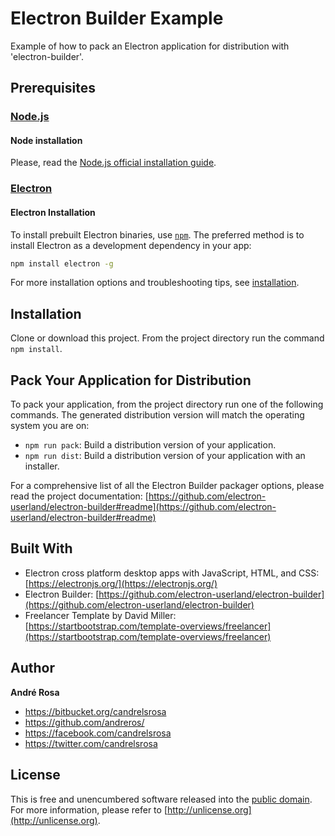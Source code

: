 # Electron Builder Example

Example of how to pack an Electron application for distribution with 'electron-builder'.


## Prerequisites

### [Node.js](https://nodejs.org/en/download/)

#### Node installation

Please, read the [Node.js official installation guide](https://github.com/nodejs/node/wiki/Installation).

### [Electron](https://electronjs.org/)

#### Electron Installation

To install prebuilt Electron binaries, use [`npm`](https://docs.npmjs.com/).
The preferred method is to install Electron as a development dependency in your
app:

```sh
npm install electron -g
```

For more installation options and troubleshooting tips, see
[installation](https://github.com/electron/electron/blob/master/docs/tutorial/installation.md).


## Installation

Clone or download this project. From the project directory run the command `npm install`.


## Pack Your Application for Distribution

To pack your application, from the project directory run one of the following commands. The generated distribution version
will match the operating system you are on:

*  `npm run pack`: Build a distribution version of your application.
*  `npm run dist`: Build a distribution version of your application with an installer.

For a comprehensive list of all the Electron Builder packager options, please read the project documentation: 
[https://github.com/electron-userland/electron-builder#readme](https://github.com/electron-userland/electron-builder#readme)


## Built With

*  Electron cross platform desktop apps with JavaScript, HTML, and CSS: [https://electronjs.org/](https://electronjs.org/)
*  Electron Builder: [https://github.com/electron-userland/electron-builder](https://github.com/electron-userland/electron-builder)
*  Freelancer Template by David Miller: [https://startbootstrap.com/template-overviews/freelancer](https://startbootstrap.com/template-overviews/freelancer)


## Author

**André Rosa**

* <https://bitbucket.org/candrelsrosa>
* <https://github.com/andreros/>
* <https://facebook.com/candrelsrosa>
* <https://twitter.com/candrelsrosa>


## License

This is free and unencumbered software released into the [public domain](UNLICENSE.txt). For more information,
please refer to [http://unlicense.org](http://unlicense.org).
